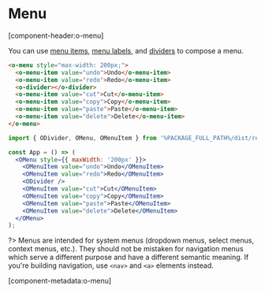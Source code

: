 # Menu

[component-header:o-menu]

You can use [menu items](/components/menu-item), [menu labels](/components/menu-label), and [dividers](/components/divider) to compose a menu.

```html preview
<o-menu style="max-width: 200px;">
  <o-menu-item value="undo">Undo</o-menu-item>
  <o-menu-item value="redo">Redo</o-menu-item>
  <o-divider></o-divider>
  <o-menu-item value="cut">Cut</o-menu-item>
  <o-menu-item value="copy">Copy</o-menu-item>
  <o-menu-item value="paste">Paste</o-menu-item>
  <o-menu-item value="delete">Delete</o-menu-item>
</o-menu>
```

```jsx react
import { ODivider, OMenu, OMenuItem } from '%PACKAGE_FULL_PATH%/dist/react';

const App = () => (
  <OMenu style={{ maxWidth: '200px' }}>
    <OMenuItem value="undo">Undo</OMenuItem>
    <OMenuItem value="redo">Redo</OMenuItem>
    <ODivider />
    <OMenuItem value="cut">Cut</OMenuItem>
    <OMenuItem value="copy">Copy</OMenuItem>
    <OMenuItem value="paste">Paste</OMenuItem>
    <OMenuItem value="delete">Delete</OMenuItem>
  </OMenu>
);
```

?> Menus are intended for system menus (dropdown menus, select menus, context menus, etc.). They should not be mistaken for navigation menus which serve a different purpose and have a different semantic meaning. If you're building navigation, use `<nav>` and `<a>` elements instead.

[component-metadata:o-menu]
